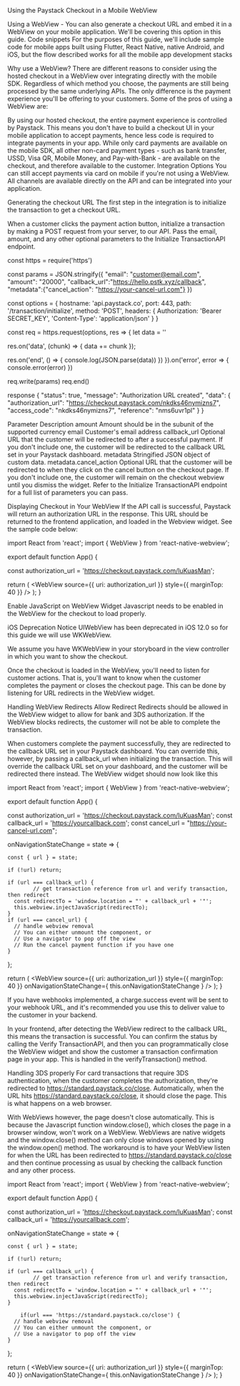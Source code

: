 Using the Paystack Checkout in a Mobile WebView

Using a WebView - You can also generate a checkout URL and embed it in a WebView on your mobile application. We'll be covering this option in this guide.
Code snippets
For the purposes of this guide, we'll include sample code for mobile apps built using Flutter, React Native, native Android, and iOS, but the flow described works for all the mobile app development stacks

Why use a WebView?
There are different reasons to consider using the hosted checkout in a WebView over integrating directly with the mobile SDK. Regardless of which method you choose, the payments are still being processed by the same underlying APIs. The only difference is the payment experience you'll be offering to your customers. Some of the pros of using a WebView are:

By using our hosted checkout, the entire payment experience is controlled by Paystack. This means you don't have to build a checkout UI in your mobile application to accept payments, hence less code is required to integrate payments in your app.
While only card payments are available on the mobile SDK, all other non-card payment types - such as bank transfer, USSD, Visa QR, Mobile Money, and Pay-with-Bank - are available on the checkout, and therefore available to the customer.
Integration Options
You can still accept payments via card on mobile if you're not using a WebView. All channels are available directly on the API and can be integrated into your application.

Generating the checkout URL
The first step in the integration is to initialize the transaction to get a checkout URL.

When a customer clicks the payment action button, initialize a transaction by making a POST request from your server, to our API. Pass the email, amount, and any other optional parameters to the Initialize TransactionAPI endpoint.

const https = require('https')

const params = JSON.stringify({
  "email": "customer@email.com",
  "amount": "20000",
  "callback_url":"https://hello.pstk.xyz/callback",
  "metadata":{"cancel_action": "https://your-cancel-url.com"}
})

const options = {
  hostname: 'api.paystack.co',
  port: 443,
  path: '/transaction/initialize',
  method: 'POST',
  headers: {
    Authorization: 'Bearer SECRET_KEY',
    'Content-Type': 'application/json'
  }
}

const req = https.request(options, res => {
  let data = ''

  res.on('data', (chunk) => {
    data += chunk
  });

  res.on('end', () => {
    console.log(JSON.parse(data))
  })
}).on('error', error => {
  console.error(error)
})

req.write(params)
req.end()


response
{
  "status": true,
  "message": "Authorization URL created",
  "data": {
    "authorization_url": "https://checkout.paystack.com/nkdks46nymizns7",
    "access_code": "nkdks46nymizns7",
    "reference": "nms6uvr1pl"
  }
}


Parameter	Description
amount	Amount should be in the subunit of the supported currency
email	Customer's email address
callback_url	Optional URL that the customer will be redirected to after a successful payment. If you don't include one, the customer will be redirected to the callback URL set in your Paystack dashboard.
metadata	Stringified JSON object of custom data.
metadata.cancel_action	Optional URL that the customer will be redirected to when they click on the cancel button on the checkout page. If you don't include one, the customer will remain on the checkout webview until you dismiss the widget.
Refer to the Initialize TransactionAPI endpoint for a full list of parameters you can pass.

Displaying Checkout in Your WebView
If the API call is successful, Paystack will return an authorization URL in the response. This URL should be returned to the frontend application, and loaded in the Webview widget. See the sample code below:

import React from 'react';
import { WebView } from 'react-native-webview';


export default function App() {

  const authorization_url = 'https://checkout.paystack.com/luKuasMan';

  return (
    <WebView 
      source={{ uri: authorization_url }}
      style={{ marginTop: 40 }}
    />
  );
}

Enable JavaScript on WebView Widget
Javascript needs to be enabled in the WebView for the checkout to load properly.

iOS Deprecation Notice
UIWebView has been deprecated in iOS 12.0 so for this guide we will use WKWebView.

We assume you have WKWebView in your storyboard in the view controller in which you want to show the checkout.

Once the checkout is loaded in the WebView, you'll need to listen for customer actions. That is, you'll want to know when the customer completes the payment or closes the checkout page. This can be done by listening for URL redirects in the WebView widget.

Handling WebView Redirects
Allow Redirect
Redirects should be allowed in the WebView widget to allow for bank and 3DS authorization. If the WebView blocks redirects, the customer will not be able to complete the transaction.

When customers complete the payment successfully, they are redirected to the callback URL set in your Paystack dashboard. You can override this, however, by passing a callback_url when initializing the transaction. This will override the callback URL set on your dashboard, and the customer will be redirected there instead. The WebView widget should now look like this

import React from 'react';
import { WebView } from 'react-native-webview';


export default function App() {

  const authorization_url = 'https://checkout.paystack.com/luKuasMan';
  const callback_url = 'https://yourcallback.com';
  const cancel_url = "https://your-cancel-url.com";

  onNavigationStateChange = state => {
 
    const { url } = state;

    if (!url) return;

    if (url === callback_url) {
			// get transaction reference from url and verify transaction, then redirect
      const redirectTo = 'window.location = "' + callback_url + '"';
      this.webview.injectJavaScript(redirectTo);
    }
    if (url === cancel_url) {
      // handle webview removal
      // You can either unmount the component, or
      // Use a navigator to pop off the view
      // Run the cancel payment function if you have one
    }
  };

  return (
    <WebView 
      source={{ uri: authorization_url }}
      style={{ marginTop: 40 }}
      onNavigationStateChange={ this.onNavigationStateChange }
    />
  );
}

If you have webhooks implemented, a charge.success event will be sent to your webhook URL, and it's recommended you use this to deliver value to the customer in your backend.

In your frontend, after detecting the WebView redirect to the callback URL, this means the transaction is successful. You can confirm the status by calling the Verify TransactionAPI, and then you can programmatically close the WebView widget and show the customer a transaction confirmation page in your app. This is handled in the verifyTransaction() method.

Handling 3DS properly
For card transactions that require 3DS authentication, when the customer completes the authorization, they're redirected to https://standard.paystack.co/close. Automatically, when the URL hits https://standard.paystack.co/close, it should close the page. This is what happens on a web browser.

With WebViews however, the page doesn't close automatically. This is because the Javascript function window.close(), which closes the page in a browser window, won't work on a WebView. WebViews are native widgets and the window.close() method can only close windows opened by using the window.open() method. The workaround is to have your WebView listen for when the URL has been redirected to  https://standard.paystack.co/close and then continue processing as usual by checking the callback function and any other process.


import React from 'react';
import { WebView } from 'react-native-webview';


export default function App() {

  const authorization_url = 'https://checkout.paystack.com/luKuasMan';
  const callback_url = 'https://yourcallback.com';

  onNavigationStateChange = state => {
 
    const { url } = state;

    if (!url) return;

    if (url === callback_url) {
			// get transaction reference from url and verify transaction, then redirect
      const redirectTo = 'window.location = "' + callback_url + '"';
      this.webview.injectJavaScript(redirectTo);
    }
		
		if(url === 'https://standard.paystack.co/close') {
      // handle webview removal
      // You can either unmount the component, or
      // Use a navigator to pop off the view
    }
  };

  return (
    <WebView 
      source={{ uri: authorization_url }}
      style={{ marginTop: 40 }}
      onNavigationStateChange={ this.onNavigationStateChange }
    />
  );
}

